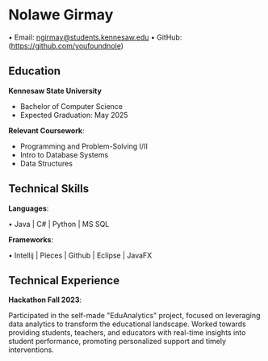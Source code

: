 # Nolawe Girmay
• Email: ngirmay@students.kennesaw.edu • GitHub: (https://github.com/youfoundnole)

## Education 
 **Kennesaw State University**
  - Bachelor of Computer Science
  - Expected Graduation: May 2025

**Relevant Coursework**:
  - Programming and Problem-Solving I/II
  - Intro to Database Systems
  - Data Structures

## Technical Skills

**Languages**:

  • Java | C# | Python | MS SQL

**Frameworks**:

  • Intellij | Pieces | Github | Eclipse | JavaFX

## Technical Experience 

**Hackathon Fall 2023**:

Participated in the self-made "EduAnalytics" project, focused on leveraging data analytics to transform the educational landscape. Worked towards providing students, teachers, and educators with real-time insights into student performance, promoting personalized support and timely interventions.
